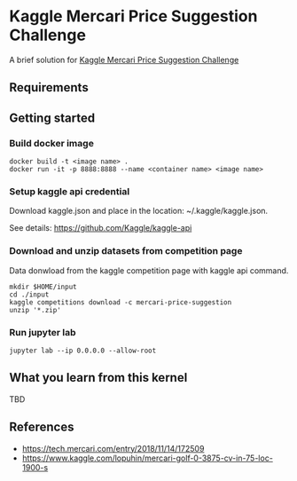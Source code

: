 # Kaggle Mercari Price Suggestion Challenge
A brief solution for [Kaggle Mercari Price Suggestion Challenge](https://www.kaggle.com/c/mercari-price-suggestion-challenge)

## Requirements


## Getting started
### Build docker image 
```
docker build -t <image name> .
docker run -it -p 8888:8888 --name <container name> <image name>
```

### Setup kaggle api credential
Download kaggle.json and place in the location: ~/.kaggle/kaggle.json.

See details: https://github.com/Kaggle/kaggle-api


### Download and unzip datasets from competition page
Data donwload from the kaggle competition page with kaggle api command.
```
mkdir $HOME/input
cd ./input
kaggle competitions download -c mercari-price-suggestion
unzip '*.zip'
```

### Run jupyter lab
```
jupyter lab --ip 0.0.0.0 --allow-root
```

## What you learn from this kernel
TBD

## References
- https://tech.mercari.com/entry/2018/11/14/172509
- https://www.kaggle.com/lopuhin/mercari-golf-0-3875-cv-in-75-loc-1900-s
